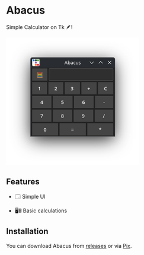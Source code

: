 # Abacus

Simple Calculator on Tk 🪶!

![Abacus on KDE Plasma 6.3](./screenshots/Screenshot_20250522_154816.png)

## Features

- 🗔 Simple UI

- 🖥🖩 Basic calculations

## Installation

You can download Abacus from [releases](https://github.com/progwi0/abacus/releases) or via [Pix](https://github.com/progwi0/pix).
